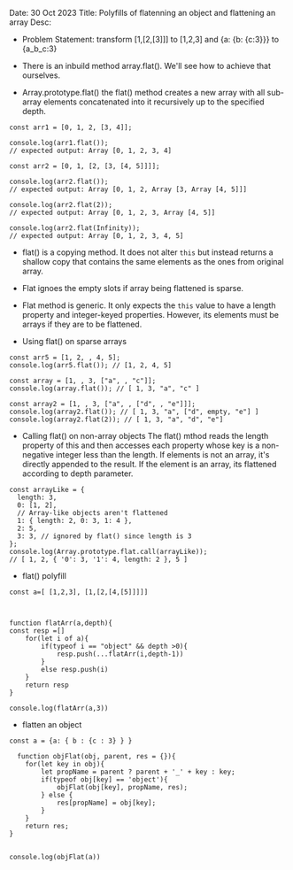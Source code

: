 Date: 30 Oct 2023
Title: Polyfills of flatenning an object and flattening an array
Desc:

- Problem Statement:
transform [1,[2,[3]]] to [1,2,3]
and {a: {b: {c:3}}} to {a_b_c:3}

- There is an inbuild method array.flat(). We'll see how to achieve that ourselves.

- Array.prototype.flat()
the flat() method creates a new array with all sub-array elements concatenated into it recursively up to the specified depth.

```
const arr1 = [0, 1, 2, [3, 4]];

console.log(arr1.flat());
// expected output: Array [0, 1, 2, 3, 4]

const arr2 = [0, 1, [2, [3, [4, 5]]]];

console.log(arr2.flat());
// expected output: Array [0, 1, 2, Array [3, Array [4, 5]]]

console.log(arr2.flat(2));
// expected output: Array [0, 1, 2, 3, Array [4, 5]]

console.log(arr2.flat(Infinity));
// expected output: Array [0, 1, 2, 3, 4, 5]
```

- flat() is a copying method. It does not alter ```this``` but instead returns a shallow copy that contains the same elements as the ones from original array.

- Flat ignoes the empty slots if array being flattened is sparse. 

- Flat method is generic. It only expects the ```this``` value to have a length property and integer-keyed properties. However, its elements must be arrays if they are to be flattened.

- Using flat() on sparse arrays
```
const arr5 = [1, 2, , 4, 5];
console.log(arr5.flat()); // [1, 2, 4, 5]

const array = [1, , 3, ["a", , "c"]];
console.log(array.flat()); // [ 1, 3, "a", "c" ]

const array2 = [1, , 3, ["a", , ["d", , "e"]]];
console.log(array2.flat()); // [ 1, 3, "a", ["d", empty, "e"] ]
console.log(array2.flat(2)); // [ 1, 3, "a", "d", "e"]
```

- Calling flat() on non-array objects
The flat() mthod reads the length property of this and then accesses each property whose key is a non-negative integer less than the length. If elements is not an array, it's directly appended to the result. If the element is an array, its flattened according to depth parameter.

```
const arrayLike = {
  length: 3,
  0: [1, 2],
  // Array-like objects aren't flattened
  1: { length: 2, 0: 3, 1: 4 },
  2: 5,
  3: 3, // ignored by flat() since length is 3
};
console.log(Array.prototype.flat.call(arrayLike));
// [ 1, 2, { '0': 3, '1': 4, length: 2 }, 5 ]
```

- flat() polyfill
```
const a=[ [1,2,3], [1,[2,[4,[5]]]]]



function flatArr(a,depth){
const resp =[]
	for(let i of a){
		if(typeof i == "object" && depth >0){
			resp.push(...flatArr(i,depth-1))
		}
		else resp.push(i)
	}
	return resp
}

console.log(flatArr(a,3))
```
- flatten an object
```
const a = {a: { b : {c : 3} } }

  function objFlat(obj, parent, res = {}){
    for(let key in obj){
        let propName = parent ? parent + '_' + key : key;
        if(typeof obj[key] == 'object'){
            objFlat(obj[key], propName, res);
        } else {
            res[propName] = obj[key];
        }
    }
    return res;
}


console.log(objFlat(a))
```